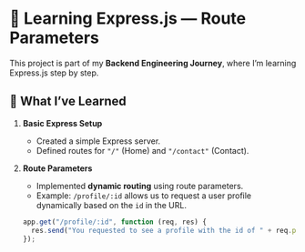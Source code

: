 # 🚀 Learning Express.js — Route Parameters

This project is part of my **Backend Engineering Journey**, where I’m learning Express.js step by step.

## 📌 What I’ve Learned

1. **Basic Express Setup**

   - Created a simple Express server.
   - Defined routes for `"/"` (Home) and `"/contact"` (Contact).

2. **Route Parameters**

   - Implemented **dynamic routing** using route parameters.
   - Example: `/profile/:id` allows us to request a user profile dynamically based on the `id` in the URL.

   ```js
   app.get("/profile/:id", function (req, res) {
     res.send("You requested to see a profile with the id of " + req.params.id);
   });
   ```
